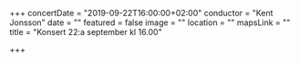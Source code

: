 +++
concertDate = "2019-09-22T16:00:00+02:00"
conductor = "Kent Jonsson"
date = ""
featured = false
image = ""
location = ""
mapsLink = ""
title = "Konsert 22:a september kl 16.00"

+++
